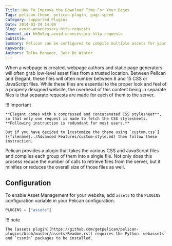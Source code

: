 ```yaml
---
Title: How To Improve the Download Time For Your Pages
Tags: pelican-theme, pelican-plugin, page-speed
Category: Supported Plugins
Date: 2014-03-24 14:09
Slug: avoid-unnecessary-http-requests
Comment_id: hk9m5eq-avoid-unnecessary-http-requests
Subtitle:
Summary: Pelican can be configured to compile multiple assets for your website into one single asset. When these assets are combined together, they are reduce to only their necessary components, and can be fetched by the browser in a single call.
Keywords:
Authors: Talha Mansoor, Jack De Winter
---
```


When a webpage is created, webpage authors and static page generators will often grab
low-level asset files from a trusted location. Between Pelican and Elegant, these files will
often number between 8 and 15 CSS or JavaScript files. While these files are
essential to the proper look and feel of a properly designed website, the overhead of this
content being in separate files is that separate requests are made for each of them to the
server.

!!! Important

    **Elegant comes with a compressed and concatenated CSS stylesheet**, so that only one request is made to fetch the CSS stylesheets. **Following instruction is redundant for most users.**

    But if you have decided to [customize the theme using `custom.css`]({filename}../Advanced Features/custom-style.md) then follow these instruction.

Pelican provides a plugin that takes the various CSS and JavaScript files and compiles each
group of them into a single file. Not only does this process reduce the number of calls to
retrieve files from the server, but it minifies or reduces the overall size of
those files as well.

## Configuration

To enable Asset Management for your website, add `assets` to the `PLUGINS` configuration
variable in your Pelican configuration.

```python
PLUGINS = ["assets"]
```

!!! note

    The [assets plugin](https://github.com/getpelican/pelican-plugins/blob/master/assets/Readme.rst) requires the Python `webassets` and `cssmin` packages to be installed.
